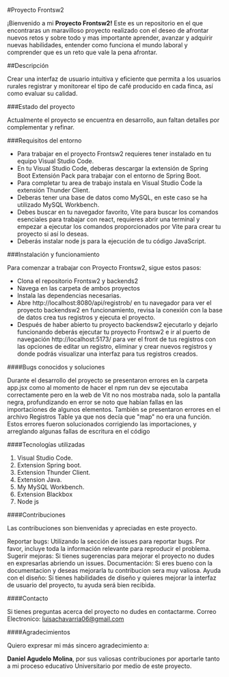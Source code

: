 #Proyecto Frontsw2

¡Bienvenido a mi **Proyecto Frontsw2!** Este es un repositorio en el que encontraras un maravilloso proyecto realizado con el deseo de afrontar nuevos retos y sobre todo y mas importante aprender, avanzar y adquirir nuevas habilidades, entender como funciona el mundo laboral y comprender que es un reto que vale la pena afrontar.

##Descripción 

Crear una interfaz de usuario intuitiva y eficiente que permita a los usuarios rurales registrar y monitorear el tipo de café producido en cada finca, así como evaluar su calidad.

###Estado del proyecto

Actualmente el proyecto se encuentra en desarrollo, aun faltan detalles por complementar y refinar.

###Requisitos del entorno

- Para trabajar en el proyecto Frontsw2 requieres tener instalado en tu equipo Visual Studio Code.
- En tu Visual Studio Code, deberas descargar la extensión de Spring Boot Extensión Pack para trabajar con el entorno de Spring Boot.
- Para completar tu area de trabajo instala en Visual Studio Code la extensión Thunder Client.
- Deberas tener una base de datos como MySQL, en este caso se ha utilizado MySQL Workbench.
- Debes  buscar en tu navegador favorito, Vite para buscar los comandos esenciales para trabajar con react, requieres abrir una terminal y empezar a ejecutar los comandos proporcionados por Vite para crear tu proyecto si así lo deseas.
- Deberás instalar node js para la ejecución de tu código JavaScript.

###Instalación y funcionamiento 

Para comenzar a trabajar con Proyecto  Frontsw2, sigue estos pasos:

- Clona el repositorio Frontsw2 y backends2
- Navega en las carpeta de ambos proyectos
- Instala las dependencias necesarias.
- Abre http://localhost:8080/api/registrob/ en tu navegador para ver el proyecto backendsw2 en funcionamiento, revisa la conexión con la base de datos crea tus registros y ejecuta el proyecto. 
- Después de haber abierto tu proyecto backendsw2 ejecutarlo y dejarlo funcionando deberás ejecutar tu proyecto Frontsw2 e ir al puerto de navegación http://localhost:5173/ para ver el front de tus registros con las opciones de editar un registro, eliminar y crear nuevos registros y donde podrás visualizar una interfaz para tus registros creados.

####Bugs conocidos y soluciones

Durante el desarrollo del proyecto se presentaron errores en la carpeta app.jsx como al momento de hacer el npm run dev se ejecutaba correctamente pero en la web de Vit no nos mostraba nada, solo la pantalla negra, profundizando en error se noto que habían fallas en las importaciones de algunos elementos. También se presentaron errores en el archivo Registros Table ya que nos decía que "map" no era una función. 
Estos errores fueron solucionados corrigiendo las importaciones, y arreglando algunas fallas de escritura en el código

####Tecnologías utilizadas

1. Visual Studio Code.
2. Extension Spring boot.
3. Extension Thunder Client.
4. Extension Java.
5. My MySQL Workbench.
6. Extension Blackbox
7. Node js

####Contribuciones

Las contribuciones son bienvenidas y apreciadas en este proyecto.

Reportar bugs: Utilizando la sección de issues para reportar bugs. Por favor, incluye toda la información relevante para reproducir el problema.
Sugerir mejoras: Si tienes sugerencias para mejorar el proyecto no dudes en expresarlas abriendo un issues.
Documentación: Si eres bueno con la documentacion y deseas mejorarla tu contribucion sera muy valiosa.
Ayuda con el diseño: Si tienes habilidades de diseño y quieres mejorar la interfaz de usuario del proyecto, tu ayuda será bien recibida.

####Contacto

Si tienes preguntas acerca del proyecto no dudes en contactarme.
Correo Electronico: luisachavarria06@gmail.com

####Agradecimientos

Quiero expresar mi más sincero agradecimiento a:

**Daniel Agudelo Molina**, por sus valiosas contribuciones por aportarle tanto a mi proceso educativo Universitario por medio de este proyecto. 

